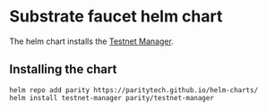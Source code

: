 # Substrate faucet helm chart

The helm chart installs the [Testnet Manager](https://github.com/paritytech/testnet-manager).

## Installing the chart

```console
helm repo add parity https://paritytech.github.io/helm-charts/
helm install testnet-manager parity/testnet-manager
```